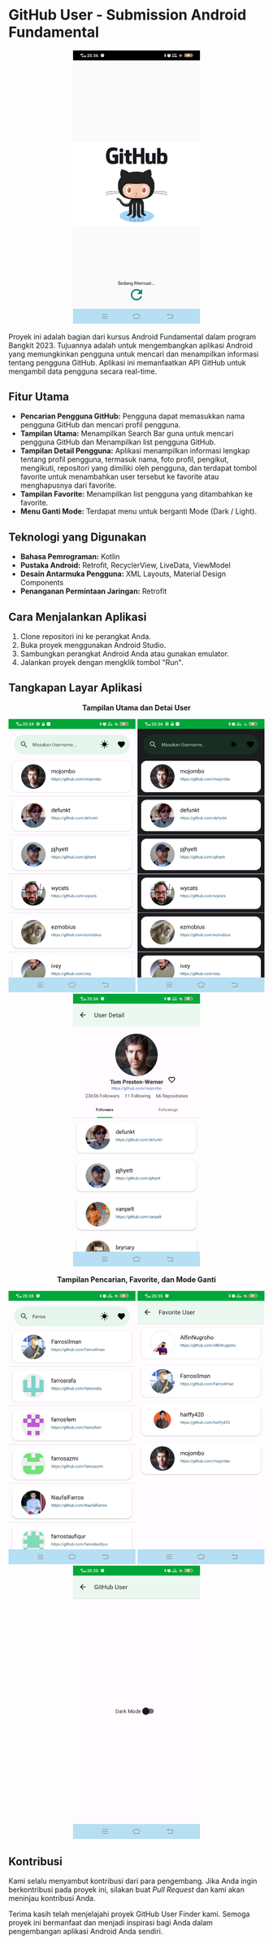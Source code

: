 # GitHub User - Submission Android Fundamental

<p align="center">
  <img src="screenshot/splashscreen.jpg" alt="Splash Screen" width="250">
</p>

Proyek ini adalah bagian dari kursus Android Fundamental dalam program Bangkit 2023. Tujuannya adalah untuk mengembangkan aplikasi Android yang memungkinkan pengguna untuk mencari dan menampilkan informasi tentang pengguna GitHub. Aplikasi ini memanfaatkan API GitHub untuk mengambil data pengguna secara real-time.

## Fitur Utama
- **Pencarian Pengguna GitHub:** Pengguna dapat memasukkan nama pengguna GitHub dan mencari profil pengguna.
- **Tampilan Utama:** Menampilkan Search Bar guna untuk mencari pengguna GitHub dan Menampilkan list pengguna GitHub.
- **Tampilan Detail Pengguna:** Aplikasi menampilkan informasi lengkap tentang profil pengguna, termasuk nama, foto profil, pengikut, mengikuti, repositori yang dimiliki oleh pengguna, dan terdapat tombol favorite untuk menambahkan user tersebut ke favorite atau menghapusnya dari favorite.
- **Tampilan Favorite:** Menampilkan list pengguna yang ditambahkan ke favorite.
- **Menu Ganti Mode:** Terdapat menu untuk berganti Mode (Dark / Light).

## Teknologi yang Digunakan
- **Bahasa Pemrograman:** Kotlin
- **Pustaka Android:** Retrofit, RecyclerView, LiveData, ViewModel
- **Desain Antarmuka Pengguna:** XML Layouts, Material Design Components
- **Penanganan Permintaan Jaringan:** Retrofit

## Cara Menjalankan Aplikasi
1. Clone repositori ini ke perangkat Anda.
2. Buka proyek menggunakan Android Studio.
3. Sambungkan perangkat Android Anda atau gunakan emulator.
4. Jalankan proyek dengan mengklik tombol "Run".

## Tangkapan Layar Aplikasi
<div align="center">
  <p align="center"><b>Tampilan Utama dan Detai User</b></p>
  <img src="screenshot/utama.jpg" width="250" />
  <img src="screenshot/utama(dark).jpg" width="250" />
  <img src="screenshot/detail.jpg" width="250" />
  <p align="center"><b>Tampilan Pencarian, Favorite, dan Mode Ganti</b></p>
  <img src="screenshot/search.jpg" width="250" />
  <img src="screenshot/favorite.jpg" width="250" />
  <img src="screenshot/theme.jpg" width="250" />
</div>

## Kontribusi
Kami selalu menyambut kontribusi dari para pengembang. Jika Anda ingin berkontribusi pada proyek ini, silakan buat _Pull Request_ dan kami akan meninjau kontribusi Anda.

Terima kasih telah menjelajahi proyek GitHub User Finder kami. Semoga proyek ini bermanfaat dan menjadi inspirasi bagi Anda dalam pengembangan aplikasi Android Anda sendiri.
